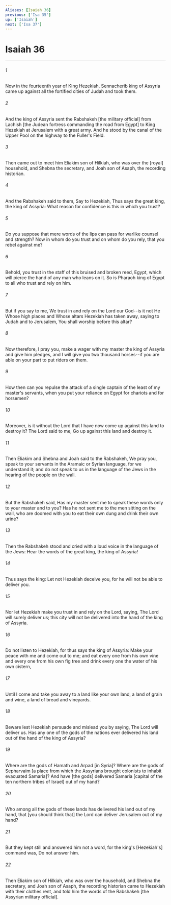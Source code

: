 ```yaml
---
Aliases: [Isaiah 36]
previous: ['Isa 35']
up: ['Isaiah']
next: ['Isa 37']
---
```

# Isaiah 36

***


###### 1 


Now in the fourteenth year of King Hezekiah, Sennacherib king of Assyria came up against all the fortified cities of Judah and took them. 


###### 2 


And the king of Assyria sent the Rabshakeh [the military official] from Lachish [the Judean fortress commanding the road from Egypt] to King Hezekiah at Jerusalem with a great army. And he stood by the canal of the Upper Pool on the highway to the Fuller's Field. 


###### 3 


Then came out to meet him Eliakim son of Hilkiah, who was over the [royal] household, and Shebna the secretary, and Joah son of Asaph, the recording historian. 


###### 4 


And the Rabshakeh said to them, Say to Hezekiah, Thus says the great king, the king of Assyria: What reason for confidence is this in which you trust? 


###### 5 


Do you suppose that mere words of the lips can pass for warlike counsel and strength? Now in whom do you trust and on whom do you rely, that you rebel against me? 


###### 6 


Behold, you trust in the staff of this bruised and broken reed, Egypt, which will pierce the hand of any man who leans on it. So is Pharaoh king of Egypt to all who trust and rely on him. 


###### 7 


But if you say to me, We trust in and rely on the Lord our God--is it not He Whose high places and Whose altars Hezekiah has taken away, saying to Judah and to Jerusalem, You shall worship before this altar? 


###### 8 


Now therefore, I pray you, make a wager with my master the king of Assyria and give him pledges, and I will give you two thousand horses--if you are able on your part to put riders on them. 


###### 9 


How then can you repulse the attack of a single captain of the least of my master's servants, when you put your reliance on Egypt for chariots and for horsemen? 


###### 10 


Moreover, is it without the Lord that I have now come up against this land to destroy it? The Lord said to me, Go up against this land and destroy it. 


###### 11 


Then Eliakim and Shebna and Joah said to the Rabshakeh, We pray you, speak to your servants in the Aramaic or Syrian language, for we understand it; and do not speak to us in the language of the Jews in the hearing of the people on the wall. 


###### 12 


But the Rabshakeh said, Has my master sent me to speak these words only to your master and to you? Has he not sent me to the men sitting on the wall, who are doomed with you to eat their own dung and drink their own urine? 


###### 13 


Then the Rabshakeh stood and cried with a loud voice in the language of the Jews: Hear the words of the great king, the king of Assyria! 


###### 14 


Thus says the king: Let not Hezekiah deceive you, for he will not be able to deliver you. 


###### 15 


Nor let Hezekiah make you trust in and rely on the Lord, saying, The Lord will surely deliver us; this city will not be delivered into the hand of the king of Assyria. 


###### 16 


Do not listen to Hezekiah, for thus says the king of Assyria: Make your peace with me and come out to me; and eat every one from his own vine and every one from his own fig tree and drink every one the water of his own cistern, 


###### 17 


Until I come and take you away to a land like your own land, a land of grain and wine, a land of bread and vineyards. 


###### 18 


Beware lest Hezekiah persuade and mislead you by saying, The Lord will deliver us. Has any one of the gods of the nations ever delivered his land out of the hand of the king of Assyria? 


###### 19 


Where are the gods of Hamath and Arpad [in Syria]? Where are the gods of Sepharvaim [a place from which the Assyrians brought colonists to inhabit evacuated Samaria]? And have [the gods] delivered Samaria [capital of the ten northern tribes of Israel] out of my hand? 


###### 20 


Who among all the gods of these lands has delivered his land out of my hand, that [you should think that] the Lord can deliver Jerusalem out of my hand? 


###### 21 


But they kept still and answered him not a word, for the king's [Hezekiah's] command was, Do not answer him. 


###### 22 


Then Eliakim son of Hilkiah, who was over the household, and Shebna the secretary, and Joah son of Asaph, the recording historian came to Hezekiah with their clothes rent, and told him the words of the Rabshakeh [the Assyrian military official].
